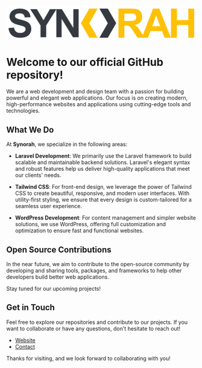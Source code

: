 ![Synorah Logo](assets/synorah.png)

# Welcome to our official GitHub repository!
We are a web development and design team with a passion for building powerful and elegant web applications.
Our focus is on creating modern, high-performance websites and applications using cutting-edge tools and technologies.

## What We Do
At **Synorah**, we specialize in the following areas:

- **Laravel Development**: We primarily use the Laravel framework to build scalable and maintainable backend solutions. Laravel's elegant syntax and robust features help us deliver high-quality applications that meet our clients' needs.
  
- **Tailwind CSS**: For front-end design, we leverage the power of Tailwind CSS to create beautiful, responsive, and modern user interfaces. With utility-first styling, we ensure that every design is custom-tailored for a seamless user experience.

- **WordPress Development**: For content management and simpler website solutions, we use WordPress, offering full customization and optimization to ensure fast and functional websites.

## Open Source Contributions
In the near future, we aim to contribute to the open-source community by developing and sharing tools, packages, and frameworks to help other developers build better web applications.

Stay tuned for our upcoming projects!

## Get in Touch
Feel free to explore our repositories and contribute to our projects. If you want to collaborate or have any questions, don't hesitate to reach out!

- [Website](https://synorah.com)
- [Contact](mailto:hello@synorah.com)

Thanks for visiting, and we look forward to collaborating with you!
